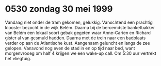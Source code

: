 # 0530 zondag 30 mei 1999
Vandaag niet onder de tram gekomen, gelukkig. Vanochtend een prachtig klooster bezocht in de wijk Belém. Daarna bij de beroemdste banketbakker van Belém een lokaal soort gebak gegeten waar Anne-Carien en Richard gister al van gesmuld hadden. Daarna met de trein naar een badplaats verder op aan de Atlantische kust. Aangenaam geluncht en langs de zee gelopen. Vanavond nog even de stad in en op tijd naar bed, want morgenvrooeg om half 4 krijgen we een wake-up call. Om 5:30 uur vertrekt het vliegtuig.